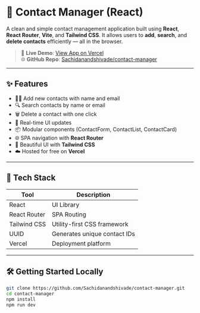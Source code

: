 # 📇 Contact Manager (React)

A clean and simple contact management application built using **React**, **React Router**, **Vite**, and **Tailwind CSS**. It allows users to **add**, **search**, and **delete contacts** efficiently — all in the browser.

> 🔗 **Live Demo**: [View App on Vercel](https://contact-manager-kappa-mauve.vercel.app/)  
> 🌐 **GitHub Repo**: [Sachidanandshivade/contact-manager](https://github.com/Sachidanandshivade/contact-manager)

---

## ✨ Features

- 🧑‍💼 Add new contacts with name and email
- 🔍 Search contacts by name or email
- 🗑️ Delete a contact with one click
- 🔁 Real-time UI updates
- 📦 Modular components (ContactForm, ContactList, ContactCard)
- 🌐 SPA navigation with **React Router**
- 🎨 Beautiful UI with **Tailwind CSS**
- ☁️ Hosted for free on **Vercel**
---

## 🚀 Tech Stack

| Tool            | Description                  |
|-----------------|------------------------------|
| React           | UI Library                   |
| React Router    | SPA Routing                  |
| Tailwind CSS    | Utility-first CSS framework  |
| UUID            | Generates unique contact IDs |
| Vercel          | Deployment platform          |

---

## 🛠️ Getting Started Locally

```bash
git clone https://github.com/Sachidanandshivade/contact-manager.git
cd contact-manager
npm install
npm run dev
